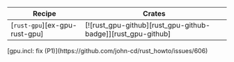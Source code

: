 | Recipe | Crates |
|--------|--------|
| [`rust-gpu`][ex-gpu-rust-gpu] | [![rust_gpu-github][rust_gpu-github-badge]][rust_gpu-github] |

<div class="hidden">
[gpu.incl: fix (P1)](https://github.com/john-cd/rust_howto/issues/606)

</div>
